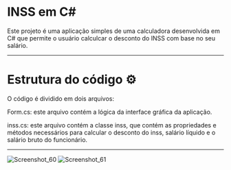 # INSS em C#

Este projeto é uma aplicação simples de uma calculadora desenvolvida em C# que permite o usuário calculcar o desconto do INSS com base no seu salário.

<hr>

# Estrutura do código ⚙️

O código é dividido em dois arquivos:

Form.cs: este arquivo contém a lógica da interface gráfica da aplicação.

inss.cs: este arquivo contém a classe inss, que contém as propriedades e métodos necessários para calcular o desconto do inss, salário líquido e o salário bruto do funcionário.

<hr>

![Screenshot_60](https://github.com/roberttiss/INSS/assets/106879291/1570abbc-9211-4c57-9a92-e6a7a08f9ea0)
![Screenshot_61](https://github.com/roberttiss/INSS/assets/106879291/cdd06a9a-c8b1-4d2b-9570-f8bab52e0987)
